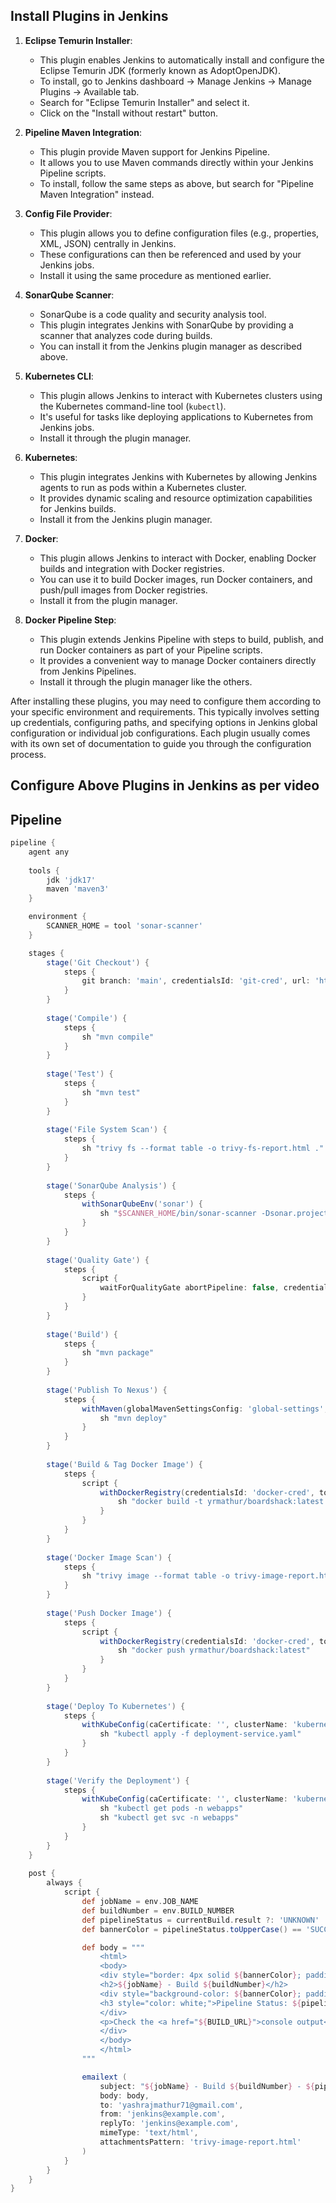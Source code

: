 ## Install Plugins in Jenkins

1. **Eclipse Temurin Installer**:
   - This plugin enables Jenkins to automatically install and configure the Eclipse Temurin JDK (formerly known as AdoptOpenJDK).
   - To install, go to Jenkins dashboard -> Manage Jenkins -> Manage Plugins -> Available tab.
   - Search for "Eclipse Temurin Installer" and select it.
   - Click on the "Install without restart" button.

2. **Pipeline Maven Integration**:
   - This plugin provide Maven support for Jenkins Pipeline.
   - It allows you to use Maven commands directly within your Jenkins Pipeline scripts.
   - To install, follow the same steps as above, but search for "Pipeline Maven Integration" instead.

3. **Config File Provider**:
   - This plugin allows you to define configuration files (e.g., properties, XML, JSON) centrally in Jenkins.
   - These configurations can then be referenced and used by your Jenkins jobs.
   - Install it using the same procedure as mentioned earlier.

4. **SonarQube Scanner**:
   - SonarQube is a code quality and security analysis tool.
   - This plugin integrates Jenkins with SonarQube by providing a scanner that analyzes code during builds.
   - You can install it from the Jenkins plugin manager as described above.

5. **Kubernetes CLI**:
   - This plugin allows Jenkins to interact with Kubernetes clusters using the Kubernetes command-line tool (`kubectl`).
   - It's useful for tasks like deploying applications to Kubernetes from Jenkins jobs.
   - Install it through the plugin manager.

6. **Kubernetes**:
   - This plugin integrates Jenkins with Kubernetes by allowing Jenkins agents to run as pods within a Kubernetes cluster.
   - It provides dynamic scaling and resource optimization capabilities for Jenkins builds.
   - Install it from the Jenkins plugin manager.

7. **Docker**:
   - This plugin allows Jenkins to interact with Docker, enabling Docker builds and integration with Docker registries.
   - You can use it to build Docker images, run Docker containers, and push/pull images from Docker registries.
   - Install it from the plugin manager.

8. **Docker Pipeline Step**:
   - This plugin extends Jenkins Pipeline with steps to build, publish, and run Docker containers as part of your Pipeline scripts.
   - It provides a convenient way to manage Docker containers directly from Jenkins Pipelines.
   - Install it through the plugin manager like the others.

After installing these plugins, you may need to configure them according to your specific environment and requirements. This typically involves setting up credentials, configuring paths, and specifying options in Jenkins global configuration or individual job configurations. Each plugin usually comes with its own set of documentation to guide you through the configuration process.

## Configure Above Plugins in Jenkins as per video

## Pipeline 

```groovy
pipeline {
    agent any
    
    tools {
        jdk 'jdk17'
        maven 'maven3'
    }

    environment {
        SCANNER_HOME = tool 'sonar-scanner'
    }

    stages {
        stage('Git Checkout') {
            steps {
                git branch: 'main', credentialsId: 'git-cred', url: 'https://github.com/Daemon18/Application.git'
            }
        }
        
        stage('Compile') {
            steps {
                sh "mvn compile"
            }
        }
        
        stage('Test') {
            steps {
                sh "mvn test"
            }
        }
        
        stage('File System Scan') {
            steps {
                sh "trivy fs --format table -o trivy-fs-report.html ."
            }
        }
        
        stage('SonarQube Analysis') {
            steps {
                withSonarQubeEnv('sonar') {
                    sh "$SCANNER_HOME/bin/sonar-scanner -Dsonar.projectName=BoardGame -Dsonar.projectKey=BoardGame -Dsonar.java.binaries=."
                }
            }
        }
        
        stage('Quality Gate') {
            steps {
                script {
                    waitForQualityGate abortPipeline: false, credentialsId: 'sonar-token' 
                }
            }
        }
        
        stage('Build') {
            steps {
                sh "mvn package"
            }
        }
        
        stage('Publish To Nexus') {
            steps {
                withMaven(globalMavenSettingsConfig: 'global-settings', jdk: 'jdk17', maven: 'maven3', mavenSettingsConfig: '', traceability: true) {
                    sh "mvn deploy"
                }
            }
        }
        
        stage('Build & Tag Docker Image') {
            steps {
                script {
                    withDockerRegistry(credentialsId: 'docker-cred', toolName: 'docker') {
                        sh "docker build -t yrmathur/boardshack:latest ."
                    }
                }
            }
        }
        
        stage('Docker Image Scan') {
            steps {
                sh "trivy image --format table -o trivy-image-report.html yrmathur/boardshack:latest "
            }
        }
        
        stage('Push Docker Image') {
            steps {
                script {
                    withDockerRegistry(credentialsId: 'docker-cred', toolName: 'docker') {
                        sh "docker push yrmathur/boardshack:latest"
                    }
                }
            }
        }
        
        stage('Deploy To Kubernetes') {
            steps {
                withKubeConfig(caCertificate: '', clusterName: 'kubernetes', contextName: '', credentialsId: 'k8-cred', namespace: 'webapps', restrictKubeConfigAccess: false, serverUrl: 'https://172.31.8.146:6443') {
                    sh "kubectl apply -f deployment-service.yaml"
                }
            }
        }
        
        stage('Verify the Deployment') {
            steps {
                withKubeConfig(caCertificate: '', clusterName: 'kubernetes', contextName: '', credentialsId: 'k8-cred', namespace: 'webapps', restrictKubeConfigAccess: false, serverUrl: 'https://172.31.8.146:6443') {
                    sh "kubectl get pods -n webapps"
                    sh "kubectl get svc -n webapps"
                }
            }
        }
    }
    
    post {
        always {
            script {
                def jobName = env.JOB_NAME
                def buildNumber = env.BUILD_NUMBER
                def pipelineStatus = currentBuild.result ?: 'UNKNOWN'
                def bannerColor = pipelineStatus.toUpperCase() == 'SUCCESS' ? 'green' : 'red'

                def body = """
                    <html>
                    <body>
                    <div style="border: 4px solid ${bannerColor}; padding: 10px;">
                    <h2>${jobName} - Build ${buildNumber}</h2>
                    <div style="background-color: ${bannerColor}; padding: 10px;">
                    <h3 style="color: white;">Pipeline Status: ${pipelineStatus.toUpperCase()}</h3>
                    </div>
                    <p>Check the <a href="${BUILD_URL}">console output</a>.</p>
                    </div>
                    </body>
                    </html>
                """

                emailext (
                    subject: "${jobName} - Build ${buildNumber} - ${pipelineStatus.toUpperCase()}",
                    body: body,
                    to: 'yashrajmathur71@gmail.com',
                    from: 'jenkins@example.com',
                    replyTo: 'jenkins@example.com',
                    mimeType: 'text/html',
                    attachmentsPattern: 'trivy-image-report.html'
                )
            }
        }
    }
}

```
